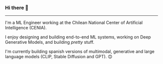 ### Hi there 👋

---

I'm a ML Engineer working at the Chilean National Center of Artificial Intelligence (CENIA).

I enjoy designing and building end-to-end ML systems, working on Deep Generative Models, and building _pretty_ stuff.

I'm currently building spanish versions of multimodal, generative and large language models (CLIP, Stable Diffusion and GPT). 😊

<!--
**ouhenio/ouhenio** is a ✨ _special_ ✨ repository because its `README.md` (this file) appears on your GitHub profile.

Here are some ideas to get you started:

- 🔭 I’m currently working on ...
- 🌱 I’m currently learning ...
- 👯 I’m looking to collaborate on ...
- 🤔 I’m looking for help with ...
- 💬 Ask me about ...
- 📫 How to reach me: ...
- 😄 Pronouns: ...
- ⚡ Fun fact: ...
-->
